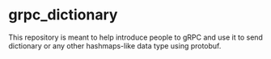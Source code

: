 # grpc_dictionary

This repository is meant to help introduce people to gRPC and use it to send dictionary or any other hashmaps-like data type using protobuf.

